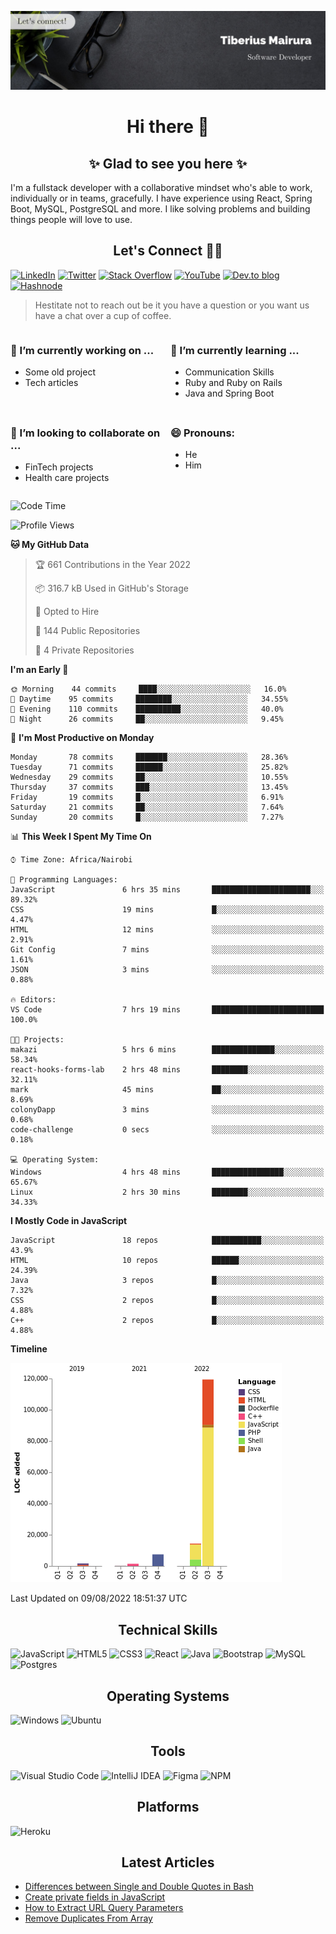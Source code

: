 ![cover-image](assets/images/banner.jpg)

<h1 align="center">
 Hi there 👋
</h1>

<h2 align="center"> ✨ Glad to see you here ✨ </h2>

I'm a fullstack developer with a collaborative mindset who's able to work, individually or in teams, gracefully. I have experience using React, Spring Boot, MySQL, PostgreSQL and more. I like solving problems and building things people will love to use.

<h2 align="center"> Let's Connect 🤝🏾 </h2>

[![LinkedIn](https://img.shields.io/badge/linkedin-%230077B5.svg?style=for-the-badge&logo=linkedin&logoColor=white)](https://www.linkedin.com/in/tiberius-mairura/) [![Twitter](https://img.shields.io/badge/Twitter-%231DA1F2.svg?style=for-the-badge&logo=Twitter&logoColor=white)](https://twitter.com/hermit_tiberius) [![Stack Overflow](https://img.shields.io/badge/-Stackoverflow-FE7A16?style=for-the-badge&logo=stack-overflow&logoColor=white)](https://stackoverflow.com/users/11869442/tiberius) [![YouTube](https://img.shields.io/badge/YouTube-%23FF0000.svg?style=for-the-badge&logo=YouTube&logoColor=white)](https://www.youtube.com/channel/UCEyv3oMzvLUv6tGs9KD_S_A) [![Dev.to blog](https://img.shields.io/badge/dev.to-0A0A0A?style=for-the-badge&logo=dev.to&logoColor=white)](https://dev.to/hermitex) [![Hashnode](https://img.shields.io/badge/Hashnode-2962FF?style=for-the-badge&logo=hashnode&logoColor=white)](https://hashnode.com/@hermitex)

> Hestitate not to reach out be it you have a question or you want us have a chat over a cup of coffee.

<div style="display: grid; gap: 0.5rem; grid-template-columns: repeat(2, 1fr);">

<div>

<h3>🔭  I’m currently working on ...</h3>

- Some old project
- Tech articles

</div>

<div>

<h3>🌱 I’m currently learning ...</h3>

- Communication Skills
- Ruby and Ruby on Rails
- Java and Spring Boot

</div>

<div>
<h3>👯 I’m looking to collaborate on ...</h3>

- FinTech projects
- Health care projects

</div>

<div>
<h3>😄 Pronouns:</h3>

- He
- Him
  
</div>

</div>

<!--START_SECTION:waka-->
![Code Time](http://img.shields.io/badge/Code%20Time-0%20secs-blue)

![Profile Views](http://img.shields.io/badge/Profile%20Views-14-blue)

**🐱 My GitHub Data** 

> 🏆 661 Contributions in the Year 2022
 > 
> 📦 316.7 kB Used in GitHub's Storage 
 > 
> 💼 Opted to Hire
 > 
> 📜 144 Public Repositories 
 > 
> 🔑 4 Private Repositories  
 > 
**I'm an Early 🐤** 

```text
🌞 Morning    44 commits     ████░░░░░░░░░░░░░░░░░░░░░   16.0% 
🌆 Daytime    95 commits     ████████░░░░░░░░░░░░░░░░░   34.55% 
🌃 Evening    110 commits    ██████████░░░░░░░░░░░░░░░   40.0% 
🌙 Night      26 commits     ██░░░░░░░░░░░░░░░░░░░░░░░   9.45%

```
📅 **I'm Most Productive on Monday** 

```text
Monday       78 commits     ███████░░░░░░░░░░░░░░░░░░   28.36% 
Tuesday      71 commits     ██████░░░░░░░░░░░░░░░░░░░   25.82% 
Wednesday    29 commits     ██░░░░░░░░░░░░░░░░░░░░░░░   10.55% 
Thursday     37 commits     ███░░░░░░░░░░░░░░░░░░░░░░   13.45% 
Friday       19 commits     █░░░░░░░░░░░░░░░░░░░░░░░░   6.91% 
Saturday     21 commits     ██░░░░░░░░░░░░░░░░░░░░░░░   7.64% 
Sunday       20 commits     █░░░░░░░░░░░░░░░░░░░░░░░░   7.27%

```


📊 **This Week I Spent My Time On** 

```text
⌚︎ Time Zone: Africa/Nairobi

💬 Programming Languages: 
JavaScript               6 hrs 35 mins       ██████████████████████░░░   89.32% 
CSS                      19 mins             █░░░░░░░░░░░░░░░░░░░░░░░░   4.47% 
HTML                     12 mins             ░░░░░░░░░░░░░░░░░░░░░░░░░   2.91% 
Git Config               7 mins              ░░░░░░░░░░░░░░░░░░░░░░░░░   1.61% 
JSON                     3 mins              ░░░░░░░░░░░░░░░░░░░░░░░░░   0.88%

🔥 Editors: 
VS Code                  7 hrs 19 mins       █████████████████████████   100.0%

🐱‍💻 Projects: 
makazi                   5 hrs 6 mins        ██████████████░░░░░░░░░░░   58.34% 
react-hooks-forms-lab    2 hrs 48 mins       ████████░░░░░░░░░░░░░░░░░   32.11% 
mark                     45 mins             ██░░░░░░░░░░░░░░░░░░░░░░░   8.69% 
colonyDapp               3 mins              ░░░░░░░░░░░░░░░░░░░░░░░░░   0.68% 
code-challenge           0 secs              ░░░░░░░░░░░░░░░░░░░░░░░░░   0.18%

💻 Operating System: 
Windows                  4 hrs 48 mins       ████████████████░░░░░░░░░   65.67% 
Linux                    2 hrs 30 mins       ████████░░░░░░░░░░░░░░░░░   34.33%

```

**I Mostly Code in JavaScript** 

```text
JavaScript               18 repos            ███████████░░░░░░░░░░░░░░   43.9% 
HTML                     10 repos            ██████░░░░░░░░░░░░░░░░░░░   24.39% 
Java                     3 repos             █░░░░░░░░░░░░░░░░░░░░░░░░   7.32% 
CSS                      2 repos             █░░░░░░░░░░░░░░░░░░░░░░░░   4.88% 
C++                      2 repos             █░░░░░░░░░░░░░░░░░░░░░░░░   4.88%

```


**Timeline**

![Chart not found](https://raw.githubusercontent.com/hermitex/hermitex/main/charts/bar_graph.png) 


 Last Updated on 09/08/2022 18:51:37 UTC
<!--END_SECTION:waka-->

<h2 align="center"> Technical Skills </h2>

![JavaScript](https://img.shields.io/badge/javascript-%23323330.svg?style=for-the-badge&logo=javascript&logoColor=%23F7DF1E) ![HTML5](https://img.shields.io/badge/html5-%23E34F26.svg?style=for-the-badge&logo=html5&logoColor=white) ![CSS3](https://img.shields.io/badge/css3-%231572B6.svg?style=for-the-badge&logo=css3&logoColor=white) ![React](https://img.shields.io/badge/react-%2320232a.svg?style=for-the-badge&logo=react&logoColor=%2361DAFB) ![Java](https://img.shields.io/badge/java-%23ED8B00.svg?style=for-the-badge&logo=java&logoColor=white) ![Bootstrap](https://img.shields.io/badge/bootstrap-%23563D7C.svg?style=for-the-badge&logo=bootstrap&logoColor=white) ![MySQL](https://img.shields.io/badge/mysql-%2300f.svg?style=for-the-badge&logo=mysql&logoColor=white) ![Postgres](https://img.shields.io/badge/postgres-%23316192.svg?style=for-the-badge&logo=postgresql&logoColor=white)

<h2 align="center"> Operating Systems </h2>

![Windows](https://img.shields.io/badge/Windows-0078D6?style=for-the-badge&logo=windows&logoColor=white) ![Ubuntu](https://img.shields.io/badge/Ubuntu-E95420?style=for-the-badge&logo=ubuntu&logoColor=white)

<h2 align="center"> Tools </h2>

![Visual Studio Code](https://img.shields.io/badge/Visual%20Studio%20Code-0078d7.svg?style=for-the-badge&logo=visual-studio-code&logoColor=white) ![IntelliJ IDEA](https://img.shields.io/badge/IntelliJIDEA-000000.svg?style=for-the-badge&logo=intellij-idea&logoColor=white) ![Figma](https://img.shields.io/badge/figma-%23F24E1E.svg?style=for-the-badge&logo=figma&logoColor=white) ![NPM](https://img.shields.io/badge/NPM-%23000000.svg?style=for-the-badge&logo=npm&logoColor=white)

<h2 align="center"> Platforms </h2>

![Heroku](https://img.shields.io/badge/heroku-%23430098.svg?style=for-the-badge&logo=heroku&logoColor=white)

 <h2 align="center">Latest Articles </h2>

- [Differences between Single and Double Quotes in Bash](https://dev.to/hermitex/differences-between-single-and-double-quotes-in-bash-3eog)
- [Create private fields in JavaScript](https://dev.to/hermitex/create-private-fields-in-javascript-3ean)
- [How to Extract URL Query Parameters](https://dev.to/hermitex/how-to-extract-url-search-parameters-4k58)
- [Remove Duplicates From Array](https://dev.to/hermitex/remove-duplicates-from-array-1d6h)
